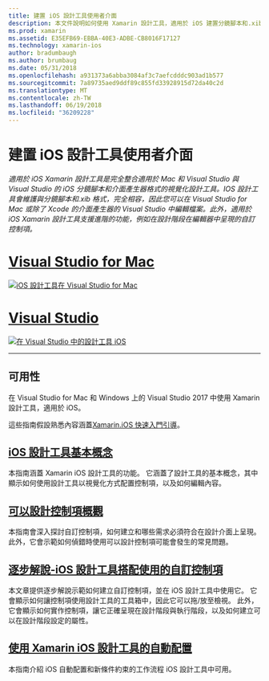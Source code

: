 ```yaml
---
title: 建置 iOS 設計工具使用者介面
description: 本文件說明如何使用 Xamarin 設計工具，適用於 iOS 建置分鏡腳本和.xib 檔案的應用程式的使用者介面。 它會連結至討論工具的可用性、 其基本功能，可以設計控制項，並提供逐步解說及其使用的文件。
ms.prod: xamarin
ms.assetid: E35EFB69-EBBA-40E3-ADBE-CB8016F17127
ms.technology: xamarin-ios
author: bradumbaugh
ms.author: brumbaug
ms.date: 05/31/2018
ms.openlocfilehash: a931373a6abba3084af3c7aefcdddc903ad1b577
ms.sourcegitcommit: 7a89735aed9ddf89c855fd33928915d72da40c2d
ms.translationtype: MT
ms.contentlocale: zh-TW
ms.lasthandoff: 06/19/2018
ms.locfileid: "36209228"
---
```

# <a name="building-user-interfaces-with-the-ios-designer"></a>建置 iOS 設計工具使用者介面

_適用於 iOS Xamarin 設計工具是完全整合適用於 Mac 和 Visual Studio 與 Visual Studio 的 iOS 分鏡腳本和介面產生器格式的視覺化設計工具。IOS 設計工具會維護與分鏡腳本和.xib 格式，完全相容，因此您可以在 Visual Studio for Mac 或除了 Xcode 的介面產生器的 Visual Studio 中編輯檔案。此外，適用於 iOS Xamarin 設計工具支援進階的功能，例如在設計階段在編輯器中呈現的自訂控制項。_

# <a name="visual-studio-for-mactabmacos"></a>[Visual Studio for Mac](#tab/macos)

[![iOS 設計工具在 Visual Studio for Mac](images/designer-vsmac-sml.png "iOS 設計工具")](images/designer-vsmac.png#lightbox)

# <a name="visual-studiotabwindows"></a>[Visual Studio](#tab/windows)

[![在 Visual Studio 中的設計工具 iOS](images/designer-vs.png "iOS 設計工具")](images/designer-vs.png#lightbox)

-----

## <a name="availability"></a>可用性

在 Visual Studio for Mac 和 Windows 上的 Visual Studio 2017 中使用 Xamarin 設計工具，適用於 iOS。

這些指南假設熟悉內容涵蓋[Xamarin.iOS 快速入門引導](~/ios/get-started/index.md)。

## <a name="ios-designer-basicsintroductionmd"></a>[iOS 設計工具基本概念](introduction.md)

本指南涵蓋 Xamarin iOS 設計工具的功能。 它涵蓋了設計工具的基本概念，其中顯示如何使用設計工具以視覺化方式配置控制項，以及如何編輯內容。

## <a name="designable-controls-overviewios-designable-controls-overviewmd"></a>[可以設計控制項概觀](ios-designable-controls-overview.md)

本指南會深入探討自訂控制項，如何建立和哪些需求必須符合在設計介面上呈現。 此外，它會示範如何偵錯時使用可以設計控制項可能會發生的常見問題。

## <a name="walkthrough---using-custom-controls-with-ios-designerios-designable-controls-walkthroughmd"></a>[逐步解說-iOS 設計工具搭配使用的自訂控制項](ios-designable-controls-walkthrough.md)

本文章提供逐步解說示範如何建立自訂控制項，並在 iOS 設計工具中使用它。 它會顯示如何讓控制項使用設計工具的工具箱中，因此它可以拖/放至檢視。 此外，它會顯示如何實作控制項，讓它正確呈現在設計階段與執行階段，以及如何建立可以在設計階段設定的屬性。

## <a name="auto-layout-with-the-xamarin-ios-designerdesigner-auto-layoutmd"></a>[使用 Xamarin iOS 設計工具的自動配置](designer-auto-layout.md)

本指南介紹 iOS 自動配置和新條件約束的工作流程 iOS 設計工具中可用。
